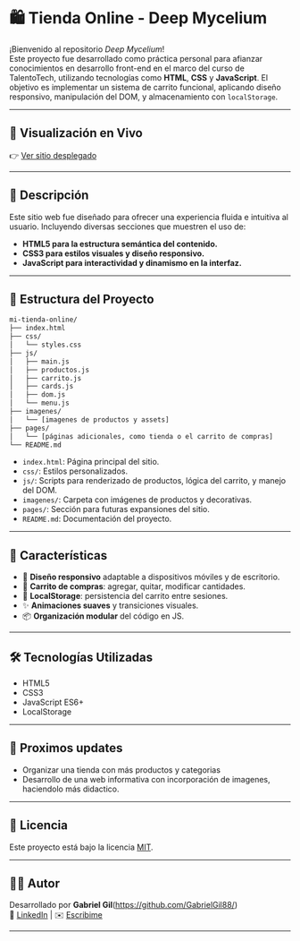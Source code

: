 
# 🛍️ Tienda Online - Deep Mycelium

¡Bienvenido al repositorio *Deep Mycelium*!  
Este proyecto fue desarrollado como práctica personal para afianzar conocimientos en desarrollo front-end en el marco del curso de TalentoTech, utilizando tecnologías como **HTML**, **CSS** y **JavaScript**. El objetivo es implementar un sistema de carrito funcional, aplicando diseño responsivo, manipulación del DOM, y almacenamiento con `localStorage`.

---

## 🚀 Visualización en Vivo

👉 [Ver sitio desplegado](https://gabrielgil88.github.io/DeepMycelium/) 

---

## 🧩 Descripción

Este sitio web fue diseñado para ofrecer una experiencia fluida e intuitiva al usuario. Incluyendo diversas secciones que muestren el uso de:

- **HTML5 para la estructura semántica del contenido.**
- **CSS3 para estilos visuales y diseño responsivo.**
- **JavaScript para interactividad y dinamismo en la interfaz.**


---

## 📁 Estructura del Proyecto

```bash
mi-tienda-online/
├── index.html
├── css/
│   └── styles.css
├── js/
│   ├── main.js
│   ├── productos.js
│   ├── carrito.js
│   ├── cards.js
│   ├── dom.js
│   └── menu.js
├── imagenes/
│   └── [imagenes de productos y assets]
├── pages/
│   └── [páginas adicionales, como tienda o el carrito de compras]
└── README.md
```

- `index.html`: Página principal del sitio.
- `css/`: Estilos personalizados.
- `js/`: Scripts para renderizado de productos, lógica del carrito, y manejo del DOM.
- `imagenes/`: Carpeta con imágenes de productos y decorativas.
- `pages/`: Sección para futuras expansiones del sitio.
- `README.md`: Documentación del proyecto.

---

## 🚀 Características

- 🎨 **Diseño responsivo** adaptable a dispositivos móviles y de escritorio.
- 🛒 **Carrito de compras**: agregar, quitar, modificar cantidades.
- 💾 **LocalStorage**: persistencia del carrito entre sesiones.
- ✨ **Animaciones suaves** y transiciones visuales.
- 📦 **Organización modular** del código en JS.

---

## 🛠️ Tecnologías Utilizadas

- HTML5
- CSS3
- JavaScript ES6+
- LocalStorage

---

## 🔧 Proximos updates

- Organizar una tienda con más productos y categorias
- Desarrollo de una web informativa con incorporación de imagenes, haciendolo más didactico.

------

## 📄 Licencia

Este proyecto está bajo la licencia [MIT](https://opensource.org/licenses/MIT).

---

## 🙋‍♂️ Autor

Desarrollado por **Gabriel Gil**(https://github.com/GabrielGil88/)  
💼 [LinkedIn](https://www.linkedin.com/in/gaboagil) | ✉️ [Escribime](mailto:gaboagil.uxui@gmail.com)

---
